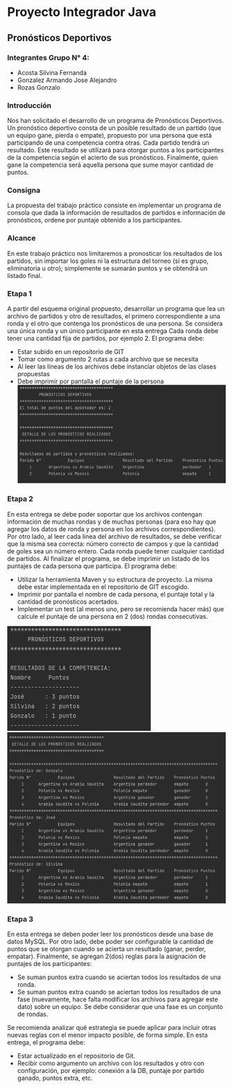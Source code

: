 # Proyecto Integrador Java
## Pronósticos Deportivos
### Integrantes Grupo N° 4: 

- Acosta Silvina Fernanda
- Gonzalez Armando Jose Alejandro
- Rozas Gonzalo

### Introducción
Nos han solicitado el desarrollo de un programa de Pronósticos Deportivos.
Un pronóstico deportivo consta de un posible resultado de un partido (que un equipo gane, pierda o empate), propuesto por una persona que está participando de una competencia contra otras.
Cada partido tendrá un resultado. Este resultado se utilizará para otorgar puntos a los participantes de la competencia según el acierto de sus pronósticos.
Finalmente, quien gane la competencia será aquella persona que sume mayor cantidad de puntos.

### Consigna
La propuesta del trabajo práctico consiste en implementar un programa de consola que dada la información de resultados de partidos e información de pronósticos, ordene por puntaje obtenido a los participantes.

### Alcance
En este trabajo práctico nos limitaremos a pronosticar los resultados de los partidos, sin importar los goles ni la estructura del torneo (si es grupo, eliminatoria u otro); simplemente se sumarán puntos y se obtendrá un listado final.

### Etapa 1
A partir del esquema original propuesto, desarrollar un programa que lea un archivo de partidos y otro de resultados, el primero correspondiente a una ronda y el otro que contenga los pronósticos de una persona. Se considera una única ronda y un único participante en esta entrega
Cada ronda debe tener una cantidad fija de partidos, por ejemplo 2. 
El programa debe:
- Estar subido en un repositorio de GIT
- Tomar como argumento 2 rutas a cada archivo que se necesita
- Al leer las líneas de los archivos debe instanciar objetos de las clases propuestas
- Debe imprimir por pantalla el puntaje de la persona
![Salida por consola 1](img/Salida-Consola-E1-01.JPG)

### Etapa 2
En esta entrega se debe poder soportar que los archivos contengan información de muchas rondas y de muchas personas (para eso hay que agregar los datos de ronda y persona en los archivos correspondientes).
Por otro lado, al leer cada línea del archivo de resultados, se debe verificar que la misma sea correcta: número correcto de campos y que la cantidad de goles sea un número entero. Cada ronda puede tener cualquier cantidad de partidos.
Al finalizar el programa, se debe imprimir un listado de los puntajes de cada persona que participa.
El programa debe:
- Utilizar la herramienta Maven y su estructura de proyecto. La misma debe estar implementada en el repositorio de GIT escogido.
- Imprimir por pantalla el nombre de cada persona, el puntaje total y la cantidad de pronósticos acertados.
- Implementar un test (al menos uno, pero se recomienda hacer más) que calcule el puntaje de una persona en 2 (dos) rondas consecutivas.

![Salida por consola 1](img/Salida-Consola-E2-01.JPG)
![Salida por consola 2](img/Salida-Consola-E2-02.JPG)

### Etapa 3
En esta entrega se deben poder leer los pronósticos desde una base de datos MySQL. Por otro lado, debe poder ser configurable la cantidad de puntos que se otorgan cuando se acierta un resultado (ganar, perder, empatar).
Finalmente, se agregan 2(dos) reglas para la asignación de puntajes de los participantes:
- Se suman puntos extra cuando se aciertan todos los resultados de una ronda.
- Se suman puntos extra cuando se aciertan todos los resultados de una fase (nuevamente, hace falta modificar los archivos para agregar este dato) sobre un equipo. Se debe considerar que una fase es un conjunto de rondas.

Se recomienda analizar qué estrategia se puede aplicar para incluir otras nuevas reglas con el menor impacto posible, de forma simple.
En esta entrega, el programa debe:
- Estar actualizado en el repositorio de Git.
- Recibir como argumento un archivo con los resultados y otro con configuración, por ejemplo: conexión a la DB, puntaje por partido ganado, puntos extra, etc.


